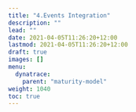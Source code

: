 ```yaml
---
title: "4.Events Integration"
description: ""
lead: ""
date: 2021-04-05T11:26:20+12:00
lastmod: 2021-04-05T11:26:20+12:00
draft: true
images: []
menu: 
  dynatrace:
    parent: "maturity-model"
weight: 1040
toc: true
---
```

